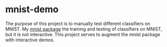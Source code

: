 # mnist-demo

The purpose of this project is to manually test different classifiers on MNIST. My [mnist package](https://github.com/unixpickle/mnist) the training and testing of classifiers on MNIST, but it is not interactive. This project serves to augment the mnist package with interactive demos.
